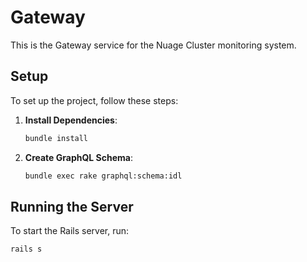 # Gateway

This is the Gateway service for the Nuage Cluster monitoring system.

## Setup

To set up the project, follow these steps:

1.  **Install Dependencies**:
    ```bash
    bundle install
    ```

2.  **Create GraphQL Schema**:
    ```bash
    bundle exec rake graphql:schema:idl
    ```

## Running the Server

To start the Rails server, run:

```bash
rails s
```
